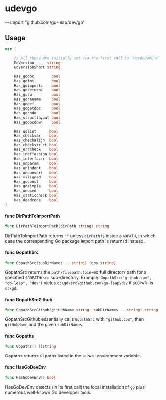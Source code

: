 # udevgo
--
    import "github.com/go-leap/dev/go"


## Usage

```go
var (

	// All these are initially set via the first call to `HasGoDevEnv`.
	GoVersion      string
	GoVersionShort string

	Has_godoc        bool
	Has_gofmt        bool
	Has_goimports    bool
	Has_goreturns    bool
	Has_guru         bool
	Has_gorename     bool
	Has_godef        bool
	Has_gogetdoc     bool
	Has_gocode       bool
	Has_structlayout bool
	Has_godocdown    bool

	Has_golint      bool
	Has_checkvar    bool
	Has_checkalign  bool
	Has_checkstruct bool
	Has_errcheck    bool
	Has_ineffassign bool
	Has_interfacer  bool
	Has_unparam     bool
	Has_unindent    bool
	Has_unconvert   bool
	Has_maligned    bool
	Has_goconst     bool
	Has_gosimple    bool
	Has_unused      bool
	Has_staticcheck bool
	Has_deadcode    bool
)
```

#### func  DirPathToImportPath

```go
func DirPathToImportPath(dirPath string) string
```
DirPathToImportPath returns `""` unless `dirPath` is inside a `GOPATH`, in which
case the corresponding Go package import path is returned instead.

#### func  GopathSrc

```go
func GopathSrc(subDirNames ...string) (gps string)
```
GopathSrc returns the `path/filepath.Join`-ed full directory path for a
specified `$GOPATH/src` sub-directory. Example: `GopathSrc("github.com",
"go-leap", "dev")` yields `c:\gd\src\github.com\go-leap\dev` if `$GOPATH` is
`c:\gd`.

#### func  GopathSrcGithub

```go
func GopathSrcGithub(gitHubName string, subDirNames ...string) string
```
GopathSrcGithub essentially calls `GopathSrc` with `"github.com"`, then
`gitHubName` and the given `subDirNames`.

#### func  Gopaths

```go
func Gopaths() []string
```
Gopaths returns all paths listed in the `GOPATH` environment variable.

#### func  HasGoDevEnv

```go
func HasGoDevEnv() bool
```
HasGoDevEnv detects (in its first call) the local installation of `go` plus
numerous well-known Go developer tools.
